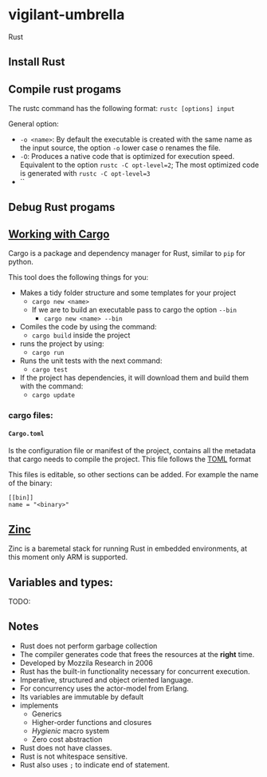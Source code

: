 # vigilant-umbrella
Rust


## Install Rust


## Compile rust progams
The rustc command has the following format: `rustc [options] input`

General option:
* `-o <name>`: By default the executable is created with the same name as the
  input source, the option `-o` lower case o renames the file.
* `-O`: Produces a native code that is optimized for execution speed. Equivalent
  to the option `rustc -C opt-level=2`; The most optimized code is generated with
  `rustc -C opt-level=3`
* ``


## Debug Rust progams


## [Working with Cargo](https://doc.crates.io/guide.html)
Cargo is a package and dependency manager for Rust, similar to `pip` for python.

This tool does the following things for you:
  * Makes a tidy folder structure and some templates for your project
    * `cargo new <name>`
    * If we are to build an executable pass to cargo the option `--bin`
      * `cargo new <name> --bin`
  * Comiles the code by using the command:
    * `cargo build` inside the project
  * runs the project by using:
    * `cargo run`
  * Runs the unit tests with the next command:
    * `cargo test`
  * If the project has dependencies, it will download them and build them with
  the command:
    * `cargo update`

### cargo files:
#### `Cargo.toml`
Is the configuration file or manifest of the project, contains all the metadata
that cargo needs to compile the project. This file follows the [TOML](https://github.com/toml-lang/toml) format

This files is editable, so other sections can be added. For example the name of
the binary:
```
[[bin]]
name = "<binary>"
```


## [Zinc]( http://zinc.rs/)

Zinc is a baremetal stack for running Rust in embedded environments, at this
moment only ARM is supported.


## Variables and types:

TODO:

## Notes

- Rust does not perform garbage collection
- The compiler generates code that frees the resources at the __right__ time.
- Developed by Mozzila Research in 2006
- Rust has the built-in functionality necessary for concurrent execution.
- Imperative, structured and object oriented language.
- For concurrency uses the actor-model from Erlang.
- Its variables are immutable by default
- implements
  - Generics
  - Higher-order functions and closures
  - *Hygienic* macro system
  - Zero cost abstraction
- Rust does not have classes.
- Rust is not whitespace sensitive.
- Rust also uses `;` to indicate end of statement.
